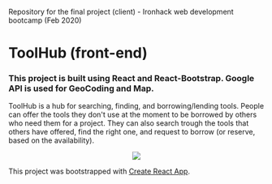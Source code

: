 Repository for the final project (client) - Ironhack web development bootcamp (Feb 2020)



# ToolHub (front-end)
### This project is built using React and React-Bootstrap. Google API is used for GeoCoding and Map.

ToolHub is a hub for searching, finding, and borrowing/lending tools. People can offer the tools they don't use at the moment to be borrowed by others who need them for a project. They can also search trough the tools that others have offered, find the right one, and request to borrow (or reserve, based on the availability). 





<div style="display: flex; justify-content: center">
<img src="https://res.cloudinary.com/persia/image/upload/v1587234373/GitHub/ToolHub-intro_rv1gkm.png" />
</div>



This project was bootstrapped with [Create React App](https://github.com/facebook/create-react-app).
